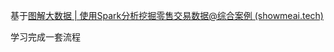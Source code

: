 基于[图解大数据 | 使用Spark分析挖掘零售交易数据@综合案例 (showmeai.tech)](https://www.showmeai.tech/article-detail/177)

学习完成一套流程


